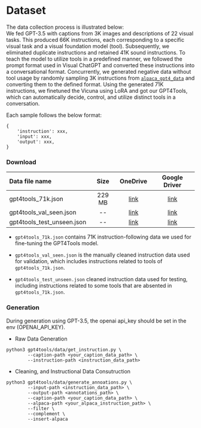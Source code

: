 # Dataset
The data collection process is illustrated below: \
We fed GPT-3.5 with captions from 3K images and descriptions of 22 visual tasks. This produced 66K instructions, each corresponding to a specific visual task and a visual foundation model (tool). Subsequently, we eliminated duplicate instructions and retained 41K sound instructions. To teach the model to utilize tools in a predefined manner, we followed the prompt format used in Visual ChatGPT and converted these instructions into a conversational format. Concurrently, we generated negative data without tool usage by randomly sampling 3K instructions from [`alpaca_gpt4_data`](https://github.com/Instruction-Tuning-with-GPT-4/GPT-4-LLM/blob/main/data/alpaca_gpt4_data.json) and converting them to the defined format. Using the generated 71K instructions, we finetuned the Vicuna using LoRA and got our GPT4Tools, which can automatically decide, control, and utilize distinct tools in a conversation.

Each sample follows the below format:
```
{
    'instruction': xxx,
    'input': xxx,
    'output': xxx,
}
```

### Download
| Data file name | **Size** | OneDrive| Google Driver|
|:------------------|:--------:| :--------: | :---------:|
| gpt4tools_71k.json    | 229 MB   | [link](https://1drv.ms/u/s!AqPQkBZ4aeVnhRdryHC9b1NtWJpZ?e=ZHBCqd) | [link](https://drive.google.com/file/d/1JKIT-Or1of7TJuWvmrJpPoOx0cLdcWry/view?usp=share_link)|
| gpt4tools_val_seen.json    | --   | [link](https://1drv.ms/u/s!AqPQkBZ4aeVnhT1DPh5qZtSoZjtC?e=bDALfB) | [link](https://drive.google.com/file/d/1nDl7zhtQSx-L12K7151DfQD-XTqh_uzc/view?usp=sharing)|
| gpt4tools_test_unseen.json    | --   | [link](https://1drv.ms/u/s!AqPQkBZ4aeVnhTz3dCV77Ps6abzQ?e=ex4ojQ) | [link](https://drive.google.com/file/d/1BHm0HEwYaVdMRYZiDdECy8ozyix607PH/view?usp=sharing)|

* ```gpt4tools_71k.json``` contains 71K instruction-following data we used for fine-tuning the GPT4Tools model. 

* ```gpt4tools_val_seen.json``` is the manually cleaned instruction data used for validation, which includes instructions related to tools of ```gpt4tools_71k.json```.

* ```gpt4tools_test_unseen.json``` cleaned instruction data used for testing, including instructions related to some tools that are absented in ```gpt4tools_71k.json```.


### Generation

During generation using GPT-3.5, the openai api_key should be set in the env (OPENAI_API_KEY).

* Raw Data Generation
```
python3 gpt4tools/data/get_instruction.py \
        --caption-path <your_caption_data_path> \
	    --instruction-path <instruction_data_path> 
```

* Cleaning, and Instructional Data Consutruction
```
python3 gpt4tools/data/generate_annoations.py \
        --input-path <instruction_data_path> \
        --output-path <annotations_path> \
	    --caption-path <your_caption_data_path> \
	    --alpaca-path <your_alpaca_instruction_path> \
	    --filter \
	    --complement \
	    --insert-alpaca
```
